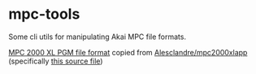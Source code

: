# mpc-tools

Some cli utils for manipulating Akai MPC file formats.

[MPC 2000 XL PGM file format](./kaitai/mpc_2000_xl.ksy) copied from [Alesclandre/mpc2000xlapp](https://github.com/Alesclandre/mpc2000xlapp) (specifically [this source file](https://github.com/Alesclandre/mpc2000xlapp/blob/main/classes/MPC2000XL_PGM/IO_PGM.as))
